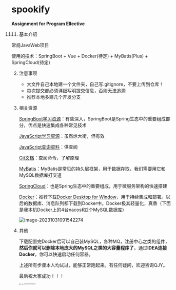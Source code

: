 # spookify
**Assignment for Program Ellective**

1111. 基本介绍

   常规JavaWeb项目

   使用的技术：SpringBoot + Vue + Docker(待定) + MyBatis(Plus) + SpringCloud(待定)

2. 注意事项

   * 大文件自己本地建一个文件夹，自己写.gitignore，不要上传到仓库！
   * 每次提交都必须详细写明提交信息，否则无法追溯
   * 推荐本地多建几个开发分支

3. 相关资源

   [SpringBoot学习资源](https://www.yuque.com/leifengyang/springboot3/vznmdeb4kgn90vrx)：有些深入，SpringBoot是Spring生态中的重要组成部分，优点是快速集成各种常见技术

   [JavaScript学习资源](https://www.runoob.com/jsref/dom-obj-attributes.html)：虽然烂大街，但有效

   [JavaScript查询资料](https://developer.mozilla.org/zh-CN/)：供查阅

   [Git文档](https://git-scm.com/book/zh/v2)：查阅命令，了解原理

   [MyBatis](https://www.cnblogs.com/diffx/p/10611082.html)：MyBatis是常见的持久层框架，用于数据存取，我们需要用它和MySQL数据库打交道

   [SpringCloud]()：也是Spring生态中的重要组成，用于微服务架构的快速搭建

   [Docker](https://learn.lianglianglee.com/%E4%B8%93%E6%A0%8F/%E7%94%B1%E6%B5%85%E5%85%A5%E6%B7%B1%E5%90%83%E9%80%8F%20Docker-%E5%AE%8C)：推荐下载[Docker Desktop for Window](https://www.docker.com/products/docker-desktop/)，用于持续集成和部署。以后的数据库、消息队列都下载到Docker中。Docker极其轻量化，真香（下面是我本机Docker上的4台nacos和2个MySQL数据库）

   ![image-20231031091542274](README.assets/image-20231031091542274.png)

4. 其他

   下载配置完Docker后可以自己装MySQL，各种MQ，注册中心之类的组件，**然后你就可以删除本地庞大的MySQL之类的大容量程序了**。通过**IDEA连接Docker**，你可以快速启动任何容器。

   上述所有步骤本人均试过，能够正常跑起来。有任何疑问，欢迎咨询QJY。

   最后祝大家成功！！！

   

   <img src="README.assets/image-20231031090703069.png" alt="image-20231031090703069" style="zoom: 25%;" />
   
   

